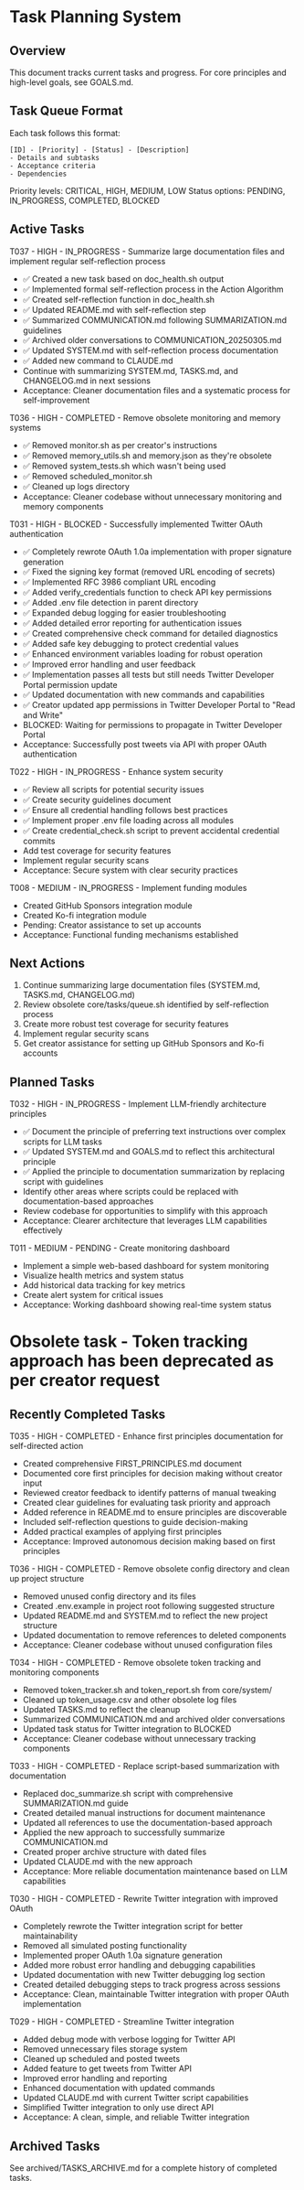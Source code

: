 # Task Planning System

## Overview
This document tracks current tasks and progress. For core principles and high-level goals, see GOALS.md.

## Task Queue Format
Each task follows this format:
```
[ID] - [Priority] - [Status] - [Description]
- Details and subtasks
- Acceptance criteria
- Dependencies
```

Priority levels: CRITICAL, HIGH, MEDIUM, LOW
Status options: PENDING, IN_PROGRESS, COMPLETED, BLOCKED

## Active Tasks

T037 - HIGH - IN_PROGRESS - Summarize large documentation files and implement regular self-reflection process
- ✅ Created a new task based on doc_health.sh output
- ✅ Implemented formal self-reflection process in the Action Algorithm
- ✅ Created self-reflection function in doc_health.sh
- ✅ Updated README.md with self-reflection step
- ✅ Summarized COMMUNICATION.md following SUMMARIZATION.md guidelines
- ✅ Archived older conversations to COMMUNICATION_20250305.md
- ✅ Updated SYSTEM.md with self-reflection process documentation
- ✅ Added new command to CLAUDE.md
- Continue with summarizing SYSTEM.md, TASKS.md, and CHANGELOG.md in next sessions
- Acceptance: Cleaner documentation files and a systematic process for self-improvement

T036 - HIGH - COMPLETED - Remove obsolete monitoring and memory systems
- ✅ Removed monitor.sh as per creator's instructions
- ✅ Removed memory_utils.sh and memory.json as they're obsolete
- ✅ Removed system_tests.sh which wasn't being used
- ✅ Removed scheduled_monitor.sh
- ✅ Cleaned up logs directory
- Acceptance: Cleaner codebase without unnecessary monitoring and memory components

T031 - HIGH - BLOCKED - Successfully implemented Twitter OAuth authentication
- ✅ Completely rewrote OAuth 1.0a implementation with proper signature generation
- ✅ Fixed the signing key format (removed URL encoding of secrets)
- ✅ Implemented RFC 3986 compliant URL encoding
- ✅ Added verify_credentials function to check API key permissions
- ✅ Added .env file detection in parent directory
- ✅ Expanded debug logging for easier troubleshooting
- ✅ Added detailed error reporting for authentication issues
- ✅ Created comprehensive check command for detailed diagnostics
- ✅ Added safe key debugging to protect credential values
- ✅ Enhanced environment variables loading for robust operation
- ✅ Improved error handling and user feedback
- ✅ Implementation passes all tests but still needs Twitter Developer Portal permission update
- ✅ Updated documentation with new commands and capabilities
- ✅ Creator updated app permissions in Twitter Developer Portal to "Read and Write"
- BLOCKED: Waiting for permissions to propagate in Twitter Developer Portal
- Acceptance: Successfully post tweets via API with proper OAuth authentication

T022 - HIGH - IN_PROGRESS - Enhance system security
- ✅ Review all scripts for potential security issues
- ✅ Create security guidelines document
- ✅ Ensure all credential handling follows best practices
- ✅ Implement proper .env file loading across all modules
- ✅ Create credential_check.sh script to prevent accidental credential commits
- Add test coverage for security features
- Implement regular security scans
- Acceptance: Secure system with clear security practices

T008 - MEDIUM - IN_PROGRESS - Implement funding modules
- Created GitHub Sponsors integration module
- Created Ko-fi integration module
- Pending: Creator assistance to set up accounts
- Acceptance: Functional funding mechanisms established

## Next Actions
1. Continue summarizing large documentation files (SYSTEM.md, TASKS.md, CHANGELOG.md)
2. Review obsolete core/tasks/queue.sh identified by self-reflection process
3. Create more robust test coverage for security features
4. Implement regular security scans
5. Get creator assistance for setting up GitHub Sponsors and Ko-fi accounts

## Planned Tasks

T032 - HIGH - IN_PROGRESS - Implement LLM-friendly architecture principles
- ✅ Document the principle of preferring text instructions over complex scripts for LLM tasks
- ✅ Updated SYSTEM.md and GOALS.md to reflect this architectural principle
- ✅ Applied the principle to documentation summarization by replacing script with guidelines
- Identify other areas where scripts could be replaced with documentation-based approaches
- Review codebase for opportunities to simplify with this approach
- Acceptance: Clearer architecture that leverages LLM capabilities effectively

T011 - MEDIUM - PENDING - Create monitoring dashboard
- Implement a simple web-based dashboard for system monitoring
- Visualize health metrics and system status
- Add historical data tracking for key metrics
- Create alert system for critical issues
- Acceptance: Working dashboard showing real-time system status

# Obsolete task - Token tracking approach has been deprecated as per creator request

## Recently Completed Tasks

T035 - HIGH - COMPLETED - Enhance first principles documentation for self-directed action
- Created comprehensive FIRST_PRINCIPLES.md document
- Documented core first principles for decision making without creator input
- Reviewed creator feedback to identify patterns of manual tweaking
- Created clear guidelines for evaluating task priority and approach
- Added reference in README.md to ensure principles are discoverable
- Included self-reflection questions to guide decision-making
- Added practical examples of applying first principles
- Acceptance: Improved autonomous decision making based on first principles

T036 - HIGH - COMPLETED - Remove obsolete config directory and clean up project structure
- Removed unused config directory and its files
- Created .env.example in project root following suggested structure
- Updated README.md and SYSTEM.md to reflect the new project structure
- Updated documentation to remove references to deleted components
- Acceptance: Cleaner codebase without unused configuration files

T034 - HIGH - COMPLETED - Remove obsolete token tracking and monitoring components
- Removed token_tracker.sh and token_report.sh from core/system/
- Cleaned up token_usage.csv and other obsolete log files
- Updated TASKS.md to reflect the cleanup
- Summarized COMMUNICATION.md and archived older conversations
- Updated task status for Twitter integration to BLOCKED
- Acceptance: Cleaner codebase without unnecessary tracking components

T033 - HIGH - COMPLETED - Replace script-based summarization with documentation
- Replaced doc_summarize.sh script with comprehensive SUMMARIZATION.md guide
- Created detailed manual instructions for document maintenance
- Updated all references to use the documentation-based approach
- Applied the new approach to successfully summarize COMMUNICATION.md
- Created proper archive structure with dated files
- Updated CLAUDE.md with the new approach
- Acceptance: More reliable documentation maintenance based on LLM capabilities 

T030 - HIGH - COMPLETED - Rewrite Twitter integration with improved OAuth
- Completely rewrote the Twitter integration script for better maintainability
- Removed all simulated posting functionality
- Implemented proper OAuth 1.0a signature generation
- Added more robust error handling and debugging capabilities
- Updated documentation with new Twitter debugging log section
- Created detailed debugging steps to track progress across sessions
- Acceptance: Clean, maintainable Twitter integration with proper OAuth implementation

T029 - HIGH - COMPLETED - Streamline Twitter integration
- Added debug mode with verbose logging for Twitter API
- Removed unnecessary files storage system
- Cleaned up scheduled and posted tweets
- Added feature to get tweets from Twitter API
- Improved error handling and reporting
- Enhanced documentation with updated commands
- Updated CLAUDE.md with current Twitter script capabilities
- Simplified Twitter integration to only use direct API
- Acceptance: A clean, simple, and reliable Twitter integration

## Archived Tasks

See archived/TASKS_ARCHIVE.md for a complete history of completed tasks.